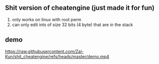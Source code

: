 ## Shit version of cheatengine (just made it for fun)
1. only works on linux with root perm
2. can only edit ints of size 32 bits (4 byte) that are in the stack

## demo
https://raw.githubusercontent.com/Zai-Kun/shit_cheatengine/refs/heads/master/demo.mp4
